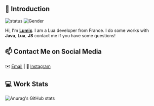 ## 👋 Introduction


![status](https://img.shields.io/badge/status-up-brightgreen) ![Gender](https://img.shields.io/badge/gender-%F0%9F%A4%B5-lightgrey) 

Hi, I'm **[Lumix](https://99vf.fr)**. I am a Lua developer from France.
I do some works with **Java**, **Lua**, **JS** contact me if you have some questions!

## 📫 Contact Me on Social Media

✉️ [Email](mailto:mail@99vf.fr) | 💬 [Instagram](https://www.instagram.com/lumixfr/)

## 💻 Work Stats

![Anurag's GitHub stats](https://github-readme-stats.vercel.app/api?username=o-lumix&theme=dark&show_icons=true)
